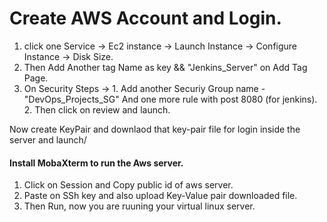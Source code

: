# Create AWS Account and Login.
1. click one Service -> Ec2 instance -> Launch Instance -> Configure Instance -> Disk Size.
2. Then Add Another tag  Name as key && "Jenkins_Server" on Add Tag Page.
3. On Security Steps -> 
                1. Add another Securiy Group name - "DevOps_Projects_SG" And one more rule with post 8080 (for jenkins).
                2. Then click on review and launch.
      
Now create KeyPair and downlaod that key-pair file for login inside the server and launch/
       
       
       
#### Install MobaXterm to run the Aws server.
 1. Click on Session and Copy public id of aws server.
 2. Paste on SSh key and also upload Key-Value pair downloaded file.
 3. Then Run, now you are ruuning your virtual linux server.
